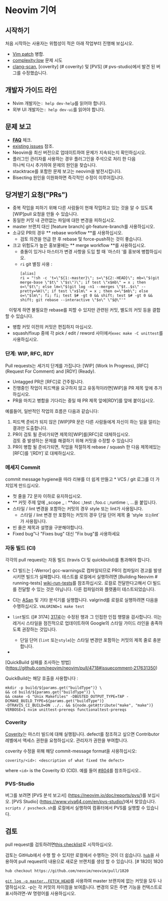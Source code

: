 # Neovim 기여

시작하기
---------------

처음 시작하는 사용자는 위험성이 적은 아래 작업부터 진행해 보십시오.

- [Vim patch] 병합.
- [complexity:low] 문제 시도
- [clang-scan], [coverity] (# coverity) 및 [PVS] (# pvs-studio)에서 발견 된 버그를 수정했습니다.

개발자 가이드 라인
--------------------

- Nvim 개발자는`: help dev-help`를 읽어야 합니다.
- 외부 UI 개발자는`: help dev-ui`를 읽어야 합니다.

문제 보고
------------------

- [**FAQ**][wiki-faq] 체크.
- [existing issues][github-issues] 참조.
- Neovim을 최신 버전으로 업데이트하여 문제가 지속되는지 확인하십시오.
- 플러그인 관리자를 사용하는 경우 플러그인을 주석으로 처리 한 다음  
  하나씩 다시 추가하여 문제의 원인을 찾습니다.
- stacktrace를 포함한 문제 보고는 neovim을 발전시킵니다.
- Bisecting 원인을 이원화하면 즉각적인 수정이 이루어집니다.

당겨받기 요청("PRs")
---------------------

- 중복 작업을 피하기 위해 다른 사람들이 현재 작업하고 있는 것을 알 수 있도록 [WIP]pull 요청을 만들 수 있습니다.
- 동일한 커밋 내 관련없는 파일에 대한 변경을 피하십시오.
- master 브랜치 대신 [feature branch] git-feature-branch를 사용하십시오.
- 소규모 PR의 경우 ** rebase workflow **를 사용하십시오.
  - 검토 의견을 언급 한 후 rebase 및 force-push하는 것이 좋습니다.
- 크고 위험도가 높은 홍보물에는 ** merge workflow **를 사용하십시오.
  - 충돌이 있거나 마스터가 변경 사항을 도입 할 때 `마스터 '를 홍보에 병합하십시오.
  - `ri` git 별칭 사용 :
    ```
    [alias]
    ri = "!sh -c 't=\"${1:-master}\"; s=\"${2:-HEAD}\"; mb=\"$(git merge-base \"$t\" \"$s\")\"; if test \"x$mb\" = x ; then o=\"$t\"; else lm=\"$(git log -n1 --merges \"$t..$s\" --pretty=%H)\"; if test \"x$lm\" = x ; then o=\"$mb\"; else o=\"$lm\"; fi; fi; test $# -gt 0 && shift; test $# -gt 0 && shift; git rebase --interactive \"$o\" \"$@\"'"
    ```
    이렇게 하면 불필요한 rebase를 피할 수 있지만 관련된 커밋, 별도의 커밋 등을 결합 할 수 있습니다.
  - 병합 커밋 이전의 커밋은 편집하지 마십시오.
- squash/fixup 중에 각 pick / edit / reword 사이에서`exec make -C unittest`를 사용하십시오.

### 단계: WIP, RFC, RDY

Pull requests는 세가지 단계를 가집니다: [WIP] (Work In Progress), [RFC] (Request For Comment) and [RDY] (Ready).

- Untagged PR은 [RFC]로 간주됩니다.
- 진행중인 작업이 피드백을 요구하지 않고 유동적이라면[WIP]을 PR 제목 앞에 추가하십시오.
- PR을 마치고 병합을 기다리는 중일 때 PR 제목 앞에[RDY]를 앞에 붙이십시오.

예를들어, 일반적인 작업의 흐름은 다음과 같습니다:

1. 피드백 준비가 되지 않은 [WIP]PR 문은 다른 사람들에게 자신이 하는 일을 알리는 결과만 도출합니다.
2. PR이 검토 될 준비가되면 제목의[WIP]를[RFC]로 대체하십시오.   
   검토 중 발생하는 문제를 해결하기 위해 커밋을 수정할 수 있습니다
3. PR이 병합 될 준비가되면, 작업을 적절하게 rebase / squash 한 다음 제목에있는 [RFC]를 '[RDY]`로 대체하십시오.

### 메세지 Commit

commit message hygiene을 따라 리뷰를 더 쉽게 만들고 * VCS / git 로그를 더 가치있게 만드십시오.

- 첫 줄을 72 문자 이하로 유지하십시오.
- ** 커밋 주제 앞에 _scope _ : **doc :,test :,foo.c :,runtime :, ...을 붙입니다.    
- 스타일 / lint 변경을 포함하는 커밋의 경우 style 또는 lint가 사용됩니다.
    - 스타일 / lint 변경 만 포함하는 커밋의 경우 단일 단어 제목 줄 'style` 또는`lint`가 사용됩니다.
- 빈 줄은 제목과 설명을 구분해야합니다.
- Fixed bug"나 "Fixes bug" 대신 "Fix bug"를 사용하세요

### 자동 빌드 (CI)

각각의 pull request는 자동 빌드 (travis CI 및 quickbuild)를 통과해야 합니다.

- CI 빌드는 [-Werror] gcc-warnings로 컴파일되므로 PR이 컴파일러 경고를 발생 시키면 빌드가 실패합니다.
  테스트를 로컬에서 실행하려면 [Building Neovim # running-tests] [wiki-run-tests]를 참조하십시오.
  로컬로 전달한다고해서 CI 빌드를 전달할 수 있는 것은 아닙니다.
  다른 컴파일러와 플랫폼이 테스트되었습니다.
- CI는 [ASan] 및 기타 분석기를 실행합니다. valgrind를 로컬로 실행하려면 다음을 수행하십시오.
  `VALGRIND=1 make test`
- `lint`빌드 ([# 3174] [3174])는 수정된 행과 그 인접한 인접 행렬을 검사합니다.
 이는 레거시 스타일을 점진적으로 업데이트하여 Google의 스타일 가이드 라인을 충족하도록 권장하는 것입니다.

    - 단일 단어 (`lint` 또는`style`)는 스타일 변경만 포함하는 커밋의 제목 줄로 충분합니다.
- 
[QuickBuild 실패를 조사하는 방법] (https://github.com/neovim/neovim/pull/4718#issuecomment-217631350)

QuickBuild는 해당 호출을 사용합니다 :

    mkdir -p build/${params.get("buildType")} \
    && cd build/${params.get("buildType")} \
    && cmake -G "Unix Makefiles" -DBUSTED_OUTPUT_TYPE=TAP -DCMAKE_BUILD_TYPE=${params.get("buildType")}
    -DTRAVIS_CI_BUILD=ON ../.. && ${node.getAttribute("make", "make")}
    VERBOSE=1 nvim unittest-prereqs functionaltest-prereqs


### Coverity

[Coverity](https://scan.coverity.com/projects/neovim-neovim)는 마스터 빌드에 대해 실행됩니다.
defect를 참조하고 싶으면 Contributor 레벨에서 액세스 권한을 요청하십시오.
관리자가 권한을 부여합니다.

coverity 수정을 위해 해당 commit-message format을 사용하십시오:

    coverity/<id>: <description of what fixed the defect>

where `<id>` is the Coverity ID (CID). 예를 들어 [#804](https://github.com/neovim/neovim/pull/804)를 참조하십시오..

### PVS-Studio

버그를 보려면 [PVS 분석 보고서] (https://neovim.io/doc/reports/pvs/)를 보십시오.
[PVS Studio] (https://www.viva64.com/en/pvs-studio/)에서 찾았습니다.
`scripts / pvscheck.sh`를 로컬에서 실행하여 컴퓨터에서 PVS를 실행할 수 있습니다.

검토
---------

pull request를 검토하려면[this checklist][review-checklist]로 시작하십시오. 

검토는 GitHub에서 수행 할 수 있지만 로컬에서 수행하는 것이 더 쉽습니다.
[`hub`][hub]을 사용하여 pull request의 내용으로 새로운 브랜치를 생성 할 수 있습니다. [# 1820] 1820 

    hub checkout https://github.com/neovim/neovim/pull/1820

[`git log -p master..FETCH_HEAD`][git-history-filtering]를 사용하여 master 브랜치에 없는 커밋을 모두 나열하십시오.
-p는 각 커밋의 차이점을 보여줍니다. 
변경의 모든 주변 기능을 컨텍스트로 표시하려면-W 명령어를 사용하십시오.

[gcc-warnings]: https://gcc.gnu.org/onlinedocs/gcc/Warning-Options.html
[git-bisect]: http://git-scm.com/book/tr/v2/Git-Tools-Debugging-with-Git
[git-feature-branch]: https://www.atlassian.com/git/tutorials/comparing-workflows
[git-history-filtering]: https://www.atlassian.com/git/tutorials/git-log/filtering-the-commit-history
[git-history-rewriting]: http://git-scm.com/book/en/v2/Git-Tools-Rewriting-History
[git-rebasing]: http://git-scm.com/book/en/v2/Git-Branching-Rebasing
[github-issues]: https://github.com/neovim/neovim/issues
[1820]: https://github.com/neovim/neovim/pull/1820
[hub]: https://hub.github.com/
[hygiene]: http://tbaggery.com/2008/04/19/a-note-about-git-commit-messages.html
[style-guide]: http://neovim.io/develop/style-guide.xml
[ASan]: http://clang.llvm.org/docs/AddressSanitizer.html
[wiki-run-tests]: https://github.com/neovim/neovim/wiki/Building-Neovim#running-tests
[wiki-faq]: https://github.com/neovim/neovim/wiki/FAQ
[review-checklist]: https://github.com/neovim/neovim/wiki/Code-review-checklist
[3174]: https://github.com/neovim/neovim/issues/3174
[travis CI]: https://travis-ci.org/neovim/neovim
[quickbuild]: http://neovim-qb.szakmeister.net/dashboard
[Vim patch]: https://github.com/neovim/neovim/wiki/Merging-patches-from-upstream-Vim
[clang-scan]: https://neovim.io/doc/reports/clang/
[complexity:low]: https://github.com/neovim/neovim/issues?q=is%3Aopen+is%3Aissue+label%3Acomplexity%3Alow
